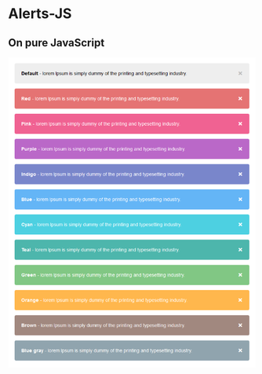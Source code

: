 # Alerts-JS
## On pure JavaScript
![Screenshot](https://github.com/botyk/Alerts-JS/blob/master/screenshot.png)

